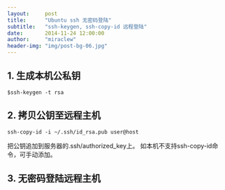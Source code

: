 ```yaml
---
layout:     post
title:      "Ubuntu ssh 无密码登陆"
subtitle:   "ssh-keygen, ssh-copy-id 远程登陆"
date:       2014-11-24 12:00:00
author:     "miraclew"
header-img: "img/post-bg-06.jpg"
---
```


<h2>1. 生成本机公私钥</h2>

`$ssh-keygen -t rsa`

<h2>2. 拷贝公钥至远程主机</h2>

`ssh-copy-id -i ~/.ssh/id_rsa.pub user@host`
<p>
	把公钥追加到服务器的.ssh/authorized_key上。
	如本机不支持ssh-copy-id命令，可手动添加。
</p>
	

<h2>3. 无密码登陆远程主机</h2>